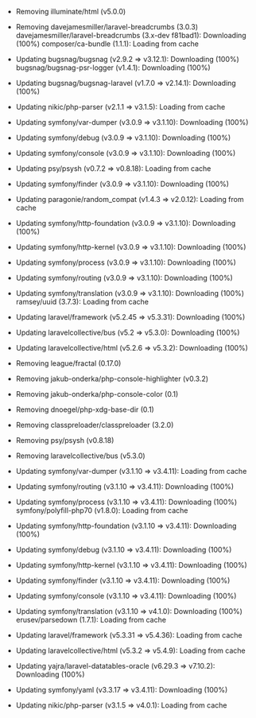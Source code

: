   - Removing illuminate/html (v5.0.0)
  - Removing davejamesmiller/laravel-breadcrumbs (3.0.3)
davejamesmiller/laravel-breadcrumbs (3.x-dev f81bad1): Downloading (100%)
composer/ca-bundle (1.1.1): Loading from cache
  - Updating bugsnag/bugsnag (v2.9.2 => v3.12.1): Downloading (100%)
bugsnag/bugsnag-psr-logger (v1.4.1): Downloading (100%)
  - Updating bugsnag/bugsnag-laravel (v1.7.0 => v2.14.1): Downloading (100%)
  
  - Updating nikic/php-parser (v2.1.1 => v3.1.5): Loading from cache
  - Updating symfony/var-dumper (v3.0.9 => v3.1.10): Downloading (100%)
  - Updating symfony/debug (v3.0.9 => v3.1.10): Downloading (100%)
  - Updating symfony/console (v3.0.9 => v3.1.10): Downloading (100%)
  - Updating psy/psysh (v0.7.2 => v0.8.18): Loading from cache
  - Updating symfony/finder (v3.0.9 => v3.1.10): Downloading (100%)
  - Updating paragonie/random_compat (v1.4.3 => v2.0.12): Loading from cache
  - Updating symfony/http-foundation (v3.0.9 => v3.1.10): Downloading (100%)
  - Updating symfony/http-kernel (v3.0.9 => v3.1.10): Downloading (100%)
  - Updating symfony/process (v3.0.9 => v3.1.10): Downloading (100%)
  - Updating symfony/routing (v3.0.9 => v3.1.10): Downloading (100%)
  - Updating symfony/translation (v3.0.9 => v3.1.10): Downloading (100%)
ramsey/uuid (3.7.3): Loading from cache
  - Updating laravel/framework (v5.2.45 => v5.3.31): Downloading (100%)
  - Updating laravelcollective/bus (v5.2 => v5.3.0): Downloading (100%)
  - Updating laravelcollective/html (v5.2.6 => v5.3.2): Downloading (100%)
  
  - Removing league/fractal (0.17.0)
  - Removing jakub-onderka/php-console-highlighter (v0.3.2)
  - Removing jakub-onderka/php-console-color (0.1)
  - Removing dnoegel/php-xdg-base-dir (0.1)
  - Removing classpreloader/classpreloader (3.2.0)
  - Removing psy/psysh (v0.8.18)
  - Removing laravelcollective/bus (v5.3.0)
  - Updating symfony/var-dumper (v3.1.10 => v3.4.11): Loading from cache
  - Updating symfony/routing (v3.1.10 => v3.4.11): Downloading (100%)
  - Updating symfony/process (v3.1.10 => v3.4.11): Downloading (100%)
symfony/polyfill-php70 (v1.8.0): Loading from cache
  - Updating symfony/http-foundation (v3.1.10 => v3.4.11): Downloading (100%)
  - Updating symfony/debug (v3.1.10 => v3.4.11): Downloading (100%)
  - Updating symfony/http-kernel (v3.1.10 => v3.4.11): Downloading (100%)
  - Updating symfony/finder (v3.1.10 => v3.4.11): Downloading (100%)
  - Updating symfony/console (v3.1.10 => v3.4.11): Downloading (100%)
  - Updating symfony/translation (v3.1.10 => v4.1.0): Downloading (100%)
erusev/parsedown (1.7.1): Loading from cache
  - Updating laravel/framework (v5.3.31 => v5.4.36): Loading from cache
  - Updating laravelcollective/html (v5.3.2 => v5.4.9): Loading from cache
  - Updating yajra/laravel-datatables-oracle (v6.29.3 => v7.10.2): Downloading (100%)
  - Updating symfony/yaml (v3.3.17 => v3.4.11): Downloading (100%)
  - Updating nikic/php-parser (v3.1.5 => v4.0.1): Loading from cache
